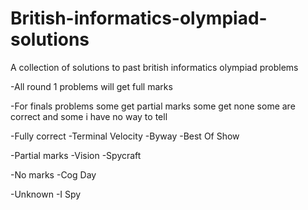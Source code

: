 # British-informatics-olympiad-solutions
A collection of solutions to past british informatics olympiad problems

-All round 1 problems will get full marks

-For finals problems some get partial marks some get none some are correct and some i have no way to tell

-Fully correct
 -Terminal Velocity
 -Byway
 -Best Of Show
 
-Partial marks
 -Vision
 -Spycraft
 
-No marks
 -Cog Day
 
-Unknown
 -I Spy
